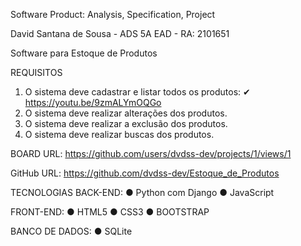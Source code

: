 Software Product: Analysis, Specification, Project

David Santana de Sousa - ADS 5A EAD - RA: 2101651

Software para Estoque de Produtos

REQUISITOS
1. O sistema deve cadastrar e listar todos os produtos: ✔ https://youtu.be/9zmALYmOQGo
2. O sistema deve realizar alterações dos produtos.
3. O sistema deve realizar a exclusão dos produtos.
4. O sistema deve realizar buscas dos produtos.

BOARD
URL: https://github.com/users/dvdss-dev/projects/1/views/1

GitHub
URL: https://github.com/dvdss-dev/Estoque_de_Produtos

TECNOLOGIAS
BACK-END:
● Python com Django
● JavaScript

FRONT-END:
● HTML5
● CSS3
● BOOTSTRAP

BANCO DE DADOS:
● SQLite
